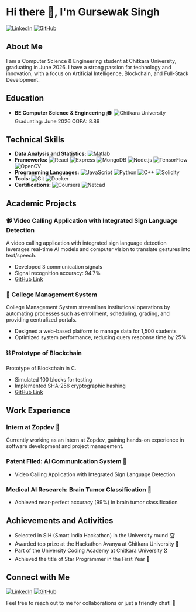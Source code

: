 # Hi there 👋, I'm Gursewak Singh



[![LinkedIn](https://img.shields.io/badge/LinkedIn-Connect-blue?style=flat&logo=linkedin)](https://www.linkedin.com/in/gursewak-singh-831058272/)
[![GitHub](https://img.shields.io/badge/GitHub-Follow-black?style=flat&logo=github)](https://github.com/Gursewakzopdev)

## About Me

I am a Computer Science & Engineering student at Chitkara University, graduating in June 2026. I have a strong passion for technology and innovation, with a focus on Artificial Intelligence, Blockchain, and Full-Stack Development.

## Education

- **BE Computer Science & Engineering** 🎓
  ![Chitkara University](https://img.shields.io/badge/Chitkara_University-Student-brightgreen)
  Graduating: June 2026
  CGPA: 8.89

## Technical Skills

- **Data Analysis and Statistics:** ![Matlab](https://img.shields.io/badge/Matlab-Expert-orange)
- **Frameworks:**
  ![React](https://img.shields.io/badge/React-Experienced-blue)
  ![Express](https://img.shields.io/badge/Express-Experienced-yellow)
  ![MongoDB](https://img.shields.io/badge/MongoDB-Experienced-green)
  ![Node.js](https://img.shields.io/badge/Node.js-Experienced-success)
  ![TensorFlow](https://img.shields.io/badge/TensorFlow-Experienced-orange)
  ![OpenCV](https://img.shields.io/badge/OpenCV-Experienced-red)
- **Programming Languages:**
  ![JavaScript](https://img.shields.io/badge/JavaScript-Experienced-yellow)
  ![Python](https://img.shields.io/badge/Python-Experienced-blue)
  ![C++](https://img.shields.io/badge/C++-Experienced-blue)
  ![Solidity](https://img.shields.io/badge/Solidity-Experienced-black)
- **Tools:**
  ![Git](https://img.shields.io/badge/Git-Experienced-red)
  ![Docker](https://img.shields.io/badge/Docker-Experienced-blue)
- **Certifications:**
  ![Coursera](https://img.shields.io/badge/Introduction_to_AI-Coursera-informational)
  ![Netcad](https://img.shields.io/badge/Introduction_to_Cybersecurity-Netcad-informational)

## Academic Projects

### 📹 Video Calling Application with Integrated Sign Language Detection

A video calling application with integrated sign language detection leverages real-time AI models and computer vision to translate gestures into text/speech.

- Developed 3 communication signals
- Signal recognition accuracy: 94.7%
- [GitHub Link](https://github.com/GURSEWAK13/Video-calling-with-enhanced-Sign-Language-Motion)

### 🏫 College Management System

College Management System streamlines institutional operations by automating processes such as enrollment, scheduling, grading, and providing centralized portals.

- Designed a web-based platform to manage data for 1,500 students
- Optimized system performance, reducing query response time by 25%

### ⛓️ Prototype of Blockchain

Prototype of Blockchain in C.

- Simulated 100 blocks for testing
- Implemented SHA-256 cryptographic hashing
- [GitHub Link](https://github.com/GURSEWAK13/UCA-c-project)

## Work Experience

### Intern at Zopdev 💼

Currently working as an intern at Zopdev, gaining hands-on experience in software development and project management.

### Patent Filed: AI Communication System 📜

- Video Calling Application with Integrated Sign Language Detection

### Medical AI Research: Brain Tumor Classification 🧠

- Achieved near-perfect accuracy (99%) in brain tumor classification

## Achievements and Activities

- Selected in SIH (Smart India Hackathon) in the University round 🏆
- Awarded top prize at the Hackathon Avanya at Chitkara University 🏅
- Part of the University Coding Academy at Chitkara University 🎖️
- Achieved the title of Star Programmer in the First Year 🌟

## Connect with Me

[![LinkedIn](https://img.shields.io/badge/LinkedIn-Connect-blue?style=social&logo=linkedin)](https://www.linkedin.com/in/gursewak-singh-831058272/)
[![GitHub](https://img.shields.io/badge/GitHub-Follow-black?style=social&logo=github)](https://github.com/Gursewakzopdev)

Feel free to reach out to me for collaborations or just a friendly chat! 💬
